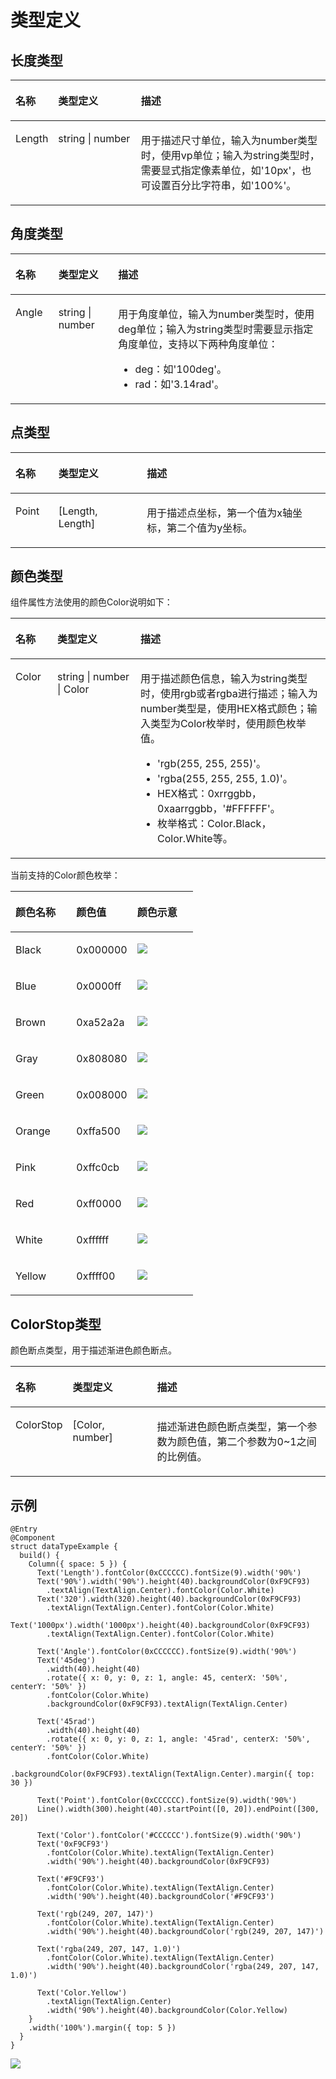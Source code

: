 # 类型定义<a name="ZH-CN_TOPIC_0000001158349321"></a>

## 长度类型<a name="section15406175012255"></a>

<a name="table726mcpsimp"></a>
<table><thead align="left"><tr id="row732mcpsimp"><th class="cellrowborder" valign="top" width="13.309999999999999%" id="mcps1.1.4.1.1"><p id="p734mcpsimp"><a name="p734mcpsimp"></a><a name="p734mcpsimp"></a>名称</p>
</th>
<th class="cellrowborder" valign="top" width="26.35%" id="mcps1.1.4.1.2"><p id="p736mcpsimp"><a name="p736mcpsimp"></a><a name="p736mcpsimp"></a>类型定义</p>
</th>
<th class="cellrowborder" valign="top" width="60.34%" id="mcps1.1.4.1.3"><p id="p738mcpsimp"><a name="p738mcpsimp"></a><a name="p738mcpsimp"></a>描述</p>
</th>
</tr>
</thead>
<tbody><tr id="row739mcpsimp"><td class="cellrowborder" valign="top" width="13.309999999999999%" headers="mcps1.1.4.1.1 "><p id="p741mcpsimp"><a name="p741mcpsimp"></a><a name="p741mcpsimp"></a>Length</p>
</td>
<td class="cellrowborder" valign="top" width="26.35%" headers="mcps1.1.4.1.2 "><p id="p743mcpsimp"><a name="p743mcpsimp"></a><a name="p743mcpsimp"></a>string | number</p>
</td>
<td class="cellrowborder" valign="top" width="60.34%" headers="mcps1.1.4.1.3 "><p id="p745mcpsimp"><a name="p745mcpsimp"></a><a name="p745mcpsimp"></a>用于描述尺寸单位，输入为number类型时，使用vp单位；输入为string类型时，需要显式指定像素单位，如'10px'，也可设置百分比字符串，如'100%'。</p>
</td>
</tr>
</tbody>
</table>

## 角度类型<a name="section1530915545289"></a>

<a name="table6309125452810"></a>
<table><thead align="left"><tr id="row15309155482814"><th class="cellrowborder" valign="top" width="13.62136213621362%" id="mcps1.1.4.1.1"><p id="p130975418289"><a name="p130975418289"></a><a name="p130975418289"></a>名称</p>
</th>
<th class="cellrowborder" valign="top" width="18.971897189718973%" id="mcps1.1.4.1.2"><p id="p1030935410283"><a name="p1030935410283"></a><a name="p1030935410283"></a>类型定义</p>
</th>
<th class="cellrowborder" valign="top" width="67.40674067406741%" id="mcps1.1.4.1.3"><p id="p93095541285"><a name="p93095541285"></a><a name="p93095541285"></a>描述</p>
</th>
</tr>
</thead>
<tbody><tr id="row173098548287"><td class="cellrowborder" valign="top" width="13.62136213621362%" headers="mcps1.1.4.1.1 "><p id="p1230965410285"><a name="p1230965410285"></a><a name="p1230965410285"></a>Angle</p>
</td>
<td class="cellrowborder" valign="top" width="18.971897189718973%" headers="mcps1.1.4.1.2 "><p id="p18309154112810"><a name="p18309154112810"></a><a name="p18309154112810"></a>string | number</p>
</td>
<td class="cellrowborder" valign="top" width="67.40674067406741%" headers="mcps1.1.4.1.3 "><p id="p10844175013312"><a name="p10844175013312"></a><a name="p10844175013312"></a>用于角度单位，输入为number类型时，使用deg单位；输入为string类型时需要显示指定角度单位，支持以下两种角度单位：</p>
<a name="ul1663455543315"></a><a name="ul1663455543315"></a><ul id="ul1663455543315"><li>deg：如'100deg'。</li><li>rad：如'3.14rad'。</li></ul>
</td>
</tr>
</tbody>
</table>

## 点类型<a name="section177417431277"></a>

<a name="table25265581277"></a>
<table><thead align="left"><tr id="row652695852720"><th class="cellrowborder" valign="top" width="13.62136213621362%" id="mcps1.1.4.1.1"><p id="p5526135819278"><a name="p5526135819278"></a><a name="p5526135819278"></a>名称</p>
</th>
<th class="cellrowborder" valign="top" width="28.092809280928087%" id="mcps1.1.4.1.2"><p id="p175261158182715"><a name="p175261158182715"></a><a name="p175261158182715"></a>类型定义</p>
</th>
<th class="cellrowborder" valign="top" width="58.28582858285828%" id="mcps1.1.4.1.3"><p id="p852725815278"><a name="p852725815278"></a><a name="p852725815278"></a>描述</p>
</th>
</tr>
</thead>
<tbody><tr id="row18527125812718"><td class="cellrowborder" valign="top" width="13.62136213621362%" headers="mcps1.1.4.1.1 "><p id="p152713589270"><a name="p152713589270"></a><a name="p152713589270"></a>Point</p>
</td>
<td class="cellrowborder" valign="top" width="28.092809280928087%" headers="mcps1.1.4.1.2 "><p id="p1715962313287"><a name="p1715962313287"></a><a name="p1715962313287"></a>[Length, Length]</p>
</td>
<td class="cellrowborder" valign="top" width="58.28582858285828%" headers="mcps1.1.4.1.3 "><p id="p12798132712281"><a name="p12798132712281"></a><a name="p12798132712281"></a>用于描述点坐标，第一个值为x轴坐标，第二个值为y坐标。</p>
</td>
</tr>
</tbody>
</table>

## 颜色类型<a name="section1326744510818"></a>

组件属性方法使用的颜色Color说明如下：

<a name="table112670450819"></a>
<table><thead align="left"><tr id="row11267545288"><th class="cellrowborder" valign="top" width="13.309999999999999%" id="mcps1.1.4.1.1"><p id="p326754519814"><a name="p326754519814"></a><a name="p326754519814"></a>名称</p>
</th>
<th class="cellrowborder" valign="top" width="26.35%" id="mcps1.1.4.1.2"><p id="p1267045184"><a name="p1267045184"></a><a name="p1267045184"></a>类型定义</p>
</th>
<th class="cellrowborder" valign="top" width="60.34%" id="mcps1.1.4.1.3"><p id="p626714451182"><a name="p626714451182"></a><a name="p626714451182"></a>描述</p>
</th>
</tr>
</thead>
<tbody><tr id="row17267745782"><td class="cellrowborder" valign="top" width="13.309999999999999%" headers="mcps1.1.4.1.1 "><p id="p126711451816"><a name="p126711451816"></a><a name="p126711451816"></a>Color</p>
</td>
<td class="cellrowborder" valign="top" width="26.35%" headers="mcps1.1.4.1.2 "><p id="p10267245383"><a name="p10267245383"></a><a name="p10267245383"></a>string | number | Color</p>
</td>
<td class="cellrowborder" valign="top" width="60.34%" headers="mcps1.1.4.1.3 "><p id="p142675454811"><a name="p142675454811"></a><a name="p142675454811"></a>用于描述颜色信息，输入为string类型时，使用rgb或者rgba进行描述；输入为number类型是，使用HEX格式颜色；输入类型为Color枚举时，使用颜色枚举值。</p>
<a name="ul609mcpsimp"></a><a name="ul609mcpsimp"></a><ul id="ul609mcpsimp"><li>'rgb(255, 255, 255)'。</li><li>'rgba(255, 255, 255, 1.0)'。</li><li>HEX格式：0xrrggbb，0xaarrggbb，'#FFFFFF'。</li><li>枚举格式：Color.Black，Color.White等。</li></ul>
</td>
</tr>
</tbody>
</table>

当前支持的Color颜色枚举：

<a name="table141385933518"></a>
<table><thead align="left"><tr id="row313259183513"><th class="cellrowborder" valign="top" width="33.33333333333333%" id="mcps1.1.4.1.1"><p id="p1913259133517"><a name="p1913259133517"></a><a name="p1913259133517"></a>颜色名称</p>
</th>
<th class="cellrowborder" valign="top" width="33.33333333333333%" id="mcps1.1.4.1.2"><p id="p81345913357"><a name="p81345913357"></a><a name="p81345913357"></a>颜色值</p>
</th>
<th class="cellrowborder" valign="top" width="33.33333333333333%" id="mcps1.1.4.1.3"><p id="p1414115915359"><a name="p1414115915359"></a><a name="p1414115915359"></a>颜色示意</p>
</th>
</tr>
</thead>
<tbody><tr id="row2141859193520"><td class="cellrowborder" valign="top" width="33.33333333333333%" headers="mcps1.1.4.1.1 "><p id="p14141859193513"><a name="p14141859193513"></a><a name="p14141859193513"></a>Black</p>
</td>
<td class="cellrowborder" valign="top" width="33.33333333333333%" headers="mcps1.1.4.1.2 "><p id="p12141759113517"><a name="p12141759113517"></a><a name="p12141759113517"></a>0x000000</p>
</td>
<td class="cellrowborder" valign="top" width="33.33333333333333%" headers="mcps1.1.4.1.3 "><p id="p161415592351"><a name="p161415592351"></a><a name="p161415592351"></a><a name="image1826213162617"></a><a name="image1826213162617"></a><span><img id="image1826213162617" src="figures/000000-5.png"></span></p>
</td>
</tr>
<tr id="row19148591359"><td class="cellrowborder" valign="top" width="33.33333333333333%" headers="mcps1.1.4.1.1 "><p id="p1214859143520"><a name="p1214859143520"></a><a name="p1214859143520"></a>Blue</p>
</td>
<td class="cellrowborder" valign="top" width="33.33333333333333%" headers="mcps1.1.4.1.2 "><p id="p15141159203517"><a name="p15141159203517"></a><a name="p15141159203517"></a>0x0000ff</p>
</td>
<td class="cellrowborder" valign="top" width="33.33333333333333%" headers="mcps1.1.4.1.3 "><p id="p2014105933511"><a name="p2014105933511"></a><a name="p2014105933511"></a><a name="image48472485425"></a><a name="image48472485425"></a><span><img id="image48472485425" src="figures/blue-6.png"></span></p>
</td>
</tr>
<tr id="row714659133515"><td class="cellrowborder" valign="top" width="33.33333333333333%" headers="mcps1.1.4.1.1 "><p id="p1414959143514"><a name="p1414959143514"></a><a name="p1414959143514"></a>Brown</p>
</td>
<td class="cellrowborder" valign="top" width="33.33333333333333%" headers="mcps1.1.4.1.2 "><p id="p1714165933518"><a name="p1714165933518"></a><a name="p1714165933518"></a>0xa52a2a</p>
</td>
<td class="cellrowborder" valign="top" width="33.33333333333333%" headers="mcps1.1.4.1.3 "><p id="p151445915354"><a name="p151445915354"></a><a name="p151445915354"></a><a name="image1141521144311"></a><a name="image1141521144311"></a><span><img id="image1141521144311" src="figures/brown-7.png"></span></p>
</td>
</tr>
<tr id="row814165933512"><td class="cellrowborder" valign="top" width="33.33333333333333%" headers="mcps1.1.4.1.1 "><p id="p1514195933511"><a name="p1514195933511"></a><a name="p1514195933511"></a>Gray</p>
</td>
<td class="cellrowborder" valign="top" width="33.33333333333333%" headers="mcps1.1.4.1.2 "><p id="p31413592352"><a name="p31413592352"></a><a name="p31413592352"></a>0x808080</p>
</td>
<td class="cellrowborder" valign="top" width="33.33333333333333%" headers="mcps1.1.4.1.3 "><p id="p414145913353"><a name="p414145913353"></a><a name="p414145913353"></a><a name="image101063411564"></a><a name="image101063411564"></a><span><img id="image101063411564" src="figures/grey-8.png"></span></p>
</td>
</tr>
<tr id="row414155973512"><td class="cellrowborder" valign="top" width="33.33333333333333%" headers="mcps1.1.4.1.1 "><p id="p71415917350"><a name="p71415917350"></a><a name="p71415917350"></a>Green</p>
</td>
<td class="cellrowborder" valign="top" width="33.33333333333333%" headers="mcps1.1.4.1.2 "><p id="p111475915354"><a name="p111475915354"></a><a name="p111475915354"></a>0x008000</p>
</td>
<td class="cellrowborder" valign="top" width="33.33333333333333%" headers="mcps1.1.4.1.3 "><p id="p13149596357"><a name="p13149596357"></a><a name="p13149596357"></a><a name="image17894132211567"></a><a name="image17894132211567"></a><span><img id="image17894132211567" src="figures/green-9.png"></span></p>
</td>
</tr>
<tr id="row9305120105713"><td class="cellrowborder" valign="top" width="33.33333333333333%" headers="mcps1.1.4.1.1 "><p id="p1730570115714"><a name="p1730570115714"></a><a name="p1730570115714"></a>Orange</p>
</td>
<td class="cellrowborder" valign="top" width="33.33333333333333%" headers="mcps1.1.4.1.2 "><p id="p530540145713"><a name="p530540145713"></a><a name="p530540145713"></a>0xffa500</p>
</td>
<td class="cellrowborder" valign="top" width="33.33333333333333%" headers="mcps1.1.4.1.3 "><p id="p1530615014576"><a name="p1530615014576"></a><a name="p1530615014576"></a><a name="image57231425662"></a><a name="image57231425662"></a><span><img id="image57231425662" src="figures/orange-10.png"></span></p>
</td>
</tr>
<tr id="row4313524571"><td class="cellrowborder" valign="top" width="33.33333333333333%" headers="mcps1.1.4.1.1 "><p id="p153131026570"><a name="p153131026570"></a><a name="p153131026570"></a>Pink</p>
</td>
<td class="cellrowborder" valign="top" width="33.33333333333333%" headers="mcps1.1.4.1.2 "><p id="p631316212575"><a name="p631316212575"></a><a name="p631316212575"></a>0xffc0cb</p>
</td>
<td class="cellrowborder" valign="top" width="33.33333333333333%" headers="mcps1.1.4.1.3 "><p id="p1131316219574"><a name="p1131316219574"></a><a name="p1131316219574"></a><a name="image14330155414221"></a><a name="image14330155414221"></a><span><img id="image14330155414221" src="figures/pink-11.png"></span></p>
</td>
</tr>
<tr id="row43041415719"><td class="cellrowborder" valign="top" width="33.33333333333333%" headers="mcps1.1.4.1.1 "><p id="p173051147574"><a name="p173051147574"></a><a name="p173051147574"></a>Red</p>
</td>
<td class="cellrowborder" valign="top" width="33.33333333333333%" headers="mcps1.1.4.1.2 "><p id="p1030520475714"><a name="p1030520475714"></a><a name="p1030520475714"></a>0xff0000</p>
</td>
<td class="cellrowborder" valign="top" width="33.33333333333333%" headers="mcps1.1.4.1.3 "><p id="p730510415573"><a name="p730510415573"></a><a name="p730510415573"></a><a name="image19292173182417"></a><a name="image19292173182417"></a><span><img id="image19292173182417" src="figures/red-12.png"></span></p>
</td>
</tr>
<tr id="row9107406587"><td class="cellrowborder" valign="top" width="33.33333333333333%" headers="mcps1.1.4.1.1 "><p id="p41074035812"><a name="p41074035812"></a><a name="p41074035812"></a>White</p>
</td>
<td class="cellrowborder" valign="top" width="33.33333333333333%" headers="mcps1.1.4.1.2 "><p id="p191017409582"><a name="p191017409582"></a><a name="p191017409582"></a>0xffffff</p>
</td>
<td class="cellrowborder" valign="top" width="33.33333333333333%" headers="mcps1.1.4.1.3 "><p id="p1510164055811"><a name="p1510164055811"></a><a name="p1510164055811"></a><a name="image693584014283"></a><a name="image693584014283"></a><span><img id="image693584014283" src="figures/white-13.png"></span></p>
</td>
</tr>
<tr id="row1447644675811"><td class="cellrowborder" valign="top" width="33.33333333333333%" headers="mcps1.1.4.1.1 "><p id="p94779461585"><a name="p94779461585"></a><a name="p94779461585"></a>Yellow</p>
</td>
<td class="cellrowborder" valign="top" width="33.33333333333333%" headers="mcps1.1.4.1.2 "><p id="p5477546135812"><a name="p5477546135812"></a><a name="p5477546135812"></a>0xffff00</p>
</td>
<td class="cellrowborder" valign="top" width="33.33333333333333%" headers="mcps1.1.4.1.3 "><p id="p74775466585"><a name="p74775466585"></a><a name="p74775466585"></a><a name="image038713915415"></a><a name="image038713915415"></a><span><img id="image038713915415" src="figures/yellow-14.png"></span></p>
</td>
</tr>
</tbody>
</table>

## ColorStop类型<a name="section5633640161413"></a>

颜色断点类型，用于描述渐进色颜色断点。

<a name="table6277163655117"></a>
<table><thead align="left"><tr id="row727853615518"><th class="cellrowborder" valign="top" width="17.8017801780178%" id="mcps1.1.4.1.1"><p id="p1927833625111"><a name="p1927833625111"></a><a name="p1927833625111"></a>名称</p>
</th>
<th class="cellrowborder" valign="top" width="26.87268726872687%" id="mcps1.1.4.1.2"><p id="p72781936135110"><a name="p72781936135110"></a><a name="p72781936135110"></a>类型定义</p>
</th>
<th class="cellrowborder" valign="top" width="55.32553255325533%" id="mcps1.1.4.1.3"><p id="p19278193618515"><a name="p19278193618515"></a><a name="p19278193618515"></a>描述</p>
</th>
</tr>
</thead>
<tbody><tr id="row11278193665119"><td class="cellrowborder" valign="top" width="17.8017801780178%" headers="mcps1.1.4.1.1 "><p id="p927853618514"><a name="p927853618514"></a><a name="p927853618514"></a>ColorStop</p>
</td>
<td class="cellrowborder" valign="top" width="26.87268726872687%" headers="mcps1.1.4.1.2 "><p id="p20278153685112"><a name="p20278153685112"></a><a name="p20278153685112"></a>[Color, number]</p>
</td>
<td class="cellrowborder" valign="top" width="55.32553255325533%" headers="mcps1.1.4.1.3 "><p id="p1127933675115"><a name="p1127933675115"></a><a name="p1127933675115"></a>描述渐进色颜色断点类型，第一个参数为颜色值，第二个参数为0~1之间的比例值。</p>
</td>
</tr>
</tbody>
</table>

## 示例<a name="section83351227165714"></a>

```
@Entry
@Component
struct dataTypeExample {
  build() {
    Column({ space: 5 }) {
      Text('Length').fontColor(0xCCCCCC).fontSize(9).width('90%')
      Text('90%').width('90%').height(40).backgroundColor(0xF9CF93)
        .textAlign(TextAlign.Center).fontColor(Color.White)
      Text('320').width(320).height(40).backgroundColor(0xF9CF93)
        .textAlign(TextAlign.Center).fontColor(Color.White)
      Text('1000px').width('1000px').height(40).backgroundColor(0xF9CF93)
        .textAlign(TextAlign.Center).fontColor(Color.White)

      Text('Angle').fontColor(0xCCCCCC).fontSize(9).width('90%')
      Text('45deg')
        .width(40).height(40)
        .rotate({ x: 0, y: 0, z: 1, angle: 45, centerX: '50%', centerY: '50%' })
        .fontColor(Color.White)
        .backgroundColor(0xF9CF93).textAlign(TextAlign.Center)

      Text('45rad')
        .width(40).height(40)
        .rotate({ x: 0, y: 0, z: 1, angle: '45rad', centerX: '50%', centerY: '50%' })
        .fontColor(Color.White)
        .backgroundColor(0xF9CF93).textAlign(TextAlign.Center).margin({ top: 30 })

      Text('Point').fontColor(0xCCCCCC).fontSize(9).width('90%')
      Line().width(300).height(40).startPoint([0, 20]).endPoint([300, 20])

      Text('Color').fontColor('#CCCCCC').fontSize(9).width('90%')
      Text('0xF9CF93')
        .fontColor(Color.White).textAlign(TextAlign.Center)
        .width('90%').height(40).backgroundColor(0xF9CF93)

      Text('#F9CF93')
        .fontColor(Color.White).textAlign(TextAlign.Center)
        .width('90%').height(40).backgroundColor('#F9CF93')

      Text('rgb(249, 207, 147)')
        .fontColor(Color.White).textAlign(TextAlign.Center)
        .width('90%').height(40).backgroundColor('rgb(249, 207, 147)')

      Text('rgba(249, 207, 147, 1.0)')
        .fontColor(Color.White).textAlign(TextAlign.Center)
        .width('90%').height(40).backgroundColor('rgba(249, 207, 147, 1.0)')

      Text('Color.Yellow')
        .textAlign(TextAlign.Center)
        .width('90%').height(40).backgroundColor(Color.Yellow)
    }
    .width('100%').margin({ top: 5 })
  }
}
```

![](figures/datatype.png)

